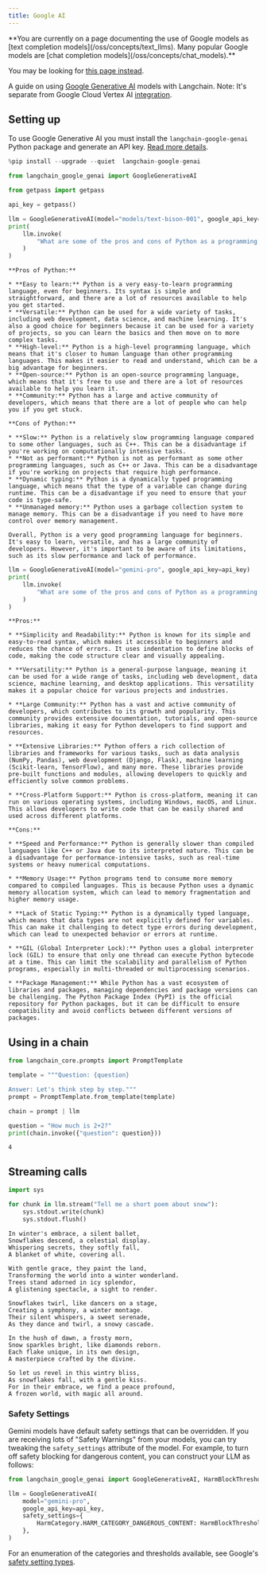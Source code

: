 ```yaml
---
title: Google AI
---
```



<Warning>
**You are currently on a page documenting the use of Google models as [text completion models](/oss/concepts/text_llms). Many popular Google models are [chat completion models](/oss/concepts/chat_models).**


You may be looking for [this page instead](/oss/integrations/chat/google_generative_ai/).
</Warning>

A guide on using [Google Generative AI](https://developers.generativeai.google/) models with Langchain. Note: It's separate from Google Cloud Vertex AI [integration](/oss/integrations/llms/google_vertex_ai_palm).

## Setting up


To use Google Generative AI you must install the `langchain-google-genai` Python package and generate an API key. [Read more details](https://developers.generativeai.google/).


```python
%pip install --upgrade --quiet  langchain-google-genai
```


```python
from langchain_google_genai import GoogleGenerativeAI
```


```python
from getpass import getpass

api_key = getpass()
```


```python
llm = GoogleGenerativeAI(model="models/text-bison-001", google_api_key=api_key)
print(
    llm.invoke(
        "What are some of the pros and cons of Python as a programming language?"
    )
)
```
```output
**Pros of Python:**

* **Easy to learn:** Python is a very easy-to-learn programming language, even for beginners. Its syntax is simple and straightforward, and there are a lot of resources available to help you get started.
* **Versatile:** Python can be used for a wide variety of tasks, including web development, data science, and machine learning. It's also a good choice for beginners because it can be used for a variety of projects, so you can learn the basics and then move on to more complex tasks.
* **High-level:** Python is a high-level programming language, which means that it's closer to human language than other programming languages. This makes it easier to read and understand, which can be a big advantage for beginners.
* **Open-source:** Python is an open-source programming language, which means that it's free to use and there are a lot of resources available to help you learn it.
* **Community:** Python has a large and active community of developers, which means that there are a lot of people who can help you if you get stuck.

**Cons of Python:**

* **Slow:** Python is a relatively slow programming language compared to some other languages, such as C++. This can be a disadvantage if you're working on computationally intensive tasks.
* **Not as performant:** Python is not as performant as some other programming languages, such as C++ or Java. This can be a disadvantage if you're working on projects that require high performance.
* **Dynamic typing:** Python is a dynamically typed programming language, which means that the type of a variable can change during runtime. This can be a disadvantage if you need to ensure that your code is type-safe.
* **Unmanaged memory:** Python uses a garbage collection system to manage memory. This can be a disadvantage if you need to have more control over memory management.

Overall, Python is a very good programming language for beginners. It's easy to learn, versatile, and has a large community of developers. However, it's important to be aware of its limitations, such as its slow performance and lack of performance.
```

```python
llm = GoogleGenerativeAI(model="gemini-pro", google_api_key=api_key)
print(
    llm.invoke(
        "What are some of the pros and cons of Python as a programming language?"
    )
)
```
```output
**Pros:**

* **Simplicity and Readability:** Python is known for its simple and easy-to-read syntax, which makes it accessible to beginners and reduces the chance of errors. It uses indentation to define blocks of code, making the code structure clear and visually appealing.

* **Versatility:** Python is a general-purpose language, meaning it can be used for a wide range of tasks, including web development, data science, machine learning, and desktop applications. This versatility makes it a popular choice for various projects and industries.

* **Large Community:** Python has a vast and active community of developers, which contributes to its growth and popularity. This community provides extensive documentation, tutorials, and open-source libraries, making it easy for Python developers to find support and resources.

* **Extensive Libraries:** Python offers a rich collection of libraries and frameworks for various tasks, such as data analysis (NumPy, Pandas), web development (Django, Flask), machine learning (Scikit-learn, TensorFlow), and many more. These libraries provide pre-built functions and modules, allowing developers to quickly and efficiently solve common problems.

* **Cross-Platform Support:** Python is cross-platform, meaning it can run on various operating systems, including Windows, macOS, and Linux. This allows developers to write code that can be easily shared and used across different platforms.

**Cons:**

* **Speed and Performance:** Python is generally slower than compiled languages like C++ or Java due to its interpreted nature. This can be a disadvantage for performance-intensive tasks, such as real-time systems or heavy numerical computations.

* **Memory Usage:** Python programs tend to consume more memory compared to compiled languages. This is because Python uses a dynamic memory allocation system, which can lead to memory fragmentation and higher memory usage.

* **Lack of Static Typing:** Python is a dynamically typed language, which means that data types are not explicitly defined for variables. This can make it challenging to detect type errors during development, which can lead to unexpected behavior or errors at runtime.

* **GIL (Global Interpreter Lock):** Python uses a global interpreter lock (GIL) to ensure that only one thread can execute Python bytecode at a time. This can limit the scalability and parallelism of Python programs, especially in multi-threaded or multiprocessing scenarios.

* **Package Management:** While Python has a vast ecosystem of libraries and packages, managing dependencies and package versions can be challenging. The Python Package Index (PyPI) is the official repository for Python packages, but it can be difficult to ensure compatibility and avoid conflicts between different versions of packages.
```
## Using in a chain


```python
from langchain_core.prompts import PromptTemplate
```


```python
template = """Question: {question}

Answer: Let's think step by step."""
prompt = PromptTemplate.from_template(template)

chain = prompt | llm

question = "How much is 2+2?"
print(chain.invoke({"question": question}))
```
```output
4
```
## Streaming calls


```python
import sys

for chunk in llm.stream("Tell me a short poem about snow"):
    sys.stdout.write(chunk)
    sys.stdout.flush()
```
```output
In winter's embrace, a silent ballet,
Snowflakes descend, a celestial display.
Whispering secrets, they softly fall,
A blanket of white, covering all.

With gentle grace, they paint the land,
Transforming the world into a winter wonderland.
Trees stand adorned in icy splendor,
A glistening spectacle, a sight to render.

Snowflakes twirl, like dancers on a stage,
Creating a symphony, a winter montage.
Their silent whispers, a sweet serenade,
As they dance and twirl, a snowy cascade.

In the hush of dawn, a frosty morn,
Snow sparkles bright, like diamonds reborn.
Each flake unique, in its own design,
A masterpiece crafted by the divine.

So let us revel in this wintry bliss,
As snowflakes fall, with a gentle kiss.
For in their embrace, we find a peace profound,
A frozen world, with magic all around.
```
### Safety Settings

Gemini models have default safety settings that can be overridden. If you are receiving lots of "Safety Warnings" from your models, you can try tweaking the `safety_settings` attribute of the model. For example, to turn off safety blocking for dangerous content, you can construct your LLM as follows:


```python
from langchain_google_genai import GoogleGenerativeAI, HarmBlockThreshold, HarmCategory

llm = GoogleGenerativeAI(
    model="gemini-pro",
    google_api_key=api_key,
    safety_settings={
        HarmCategory.HARM_CATEGORY_DANGEROUS_CONTENT: HarmBlockThreshold.BLOCK_NONE,
    },
)
```

For an enumeration of the categories and thresholds available, see Google's [safety setting types](https://ai.google.dev/api/python/google/generativeai/types/SafetySettingDict).
